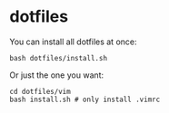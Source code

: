 # dotfiles

You can install all dotfiles at once:

```shell
bash dotfiles/install.sh
```

Or just the one you want:

```shell
cd dotfiles/vim
bash install.sh # only install .vimrc
```
